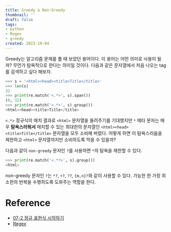 ```yaml
---
title: Greedy & Non-Greedy
thumbnail: ''
draft: false
tags:
- python
- Regex
- greedy
created: 2023-10-04
---
```


Greedy는 알고리즘 문제를 풀 때 보았던 용어이다. 이 용어는 어떤 의미로 사용이 될까? 무언가 탐욕적으로 한다는 의미일 것이다. 다음과 같은 문자열에서 처음 나오는 tag를 검색하고 싶다 해보자.

````python
>>> s = '<html><head><title>Title</title>'
>>> len(s)
32
>>> print(re.match('<.*>', s).span())
(0, 32)
>>> print(re.match('<.*>', s).group())
<html><head><title>Title</title>
````

`<.*>` 정규식의 매치 결과로 `<html>` 문자열을 돌려주기를 기대했지만 `*` 메타 문자는 매우 **탐욕스러워서** 매치할 수 있는 최대한의 문자열인 `<html><head><title>Title</title>` 문자열을 모두 소비해 버렸다. 어떻게 하면 이 탐욕스러움을 제한하고 `<html>` 문자열까지만 소비하도록 막을 수 있을까?

다음과 같이 `non-greedy` 문자인 `?`를 사용하면 `*`의 탐욕을 제한할 수 있다.

````python
>>> print(re.match('<.*?>', s).group())
<html>
````

non-greedy 문자인 `?`는 `*?`, `+?`, `??`, `{m,n}?`와 같이 사용할 수 있다. 가능한 한 가장 최소한의 반복을 수행하도록 도와주는 역할을 한다.

# Reference

* [07-2 정규 표현식 시작하기](https://wikidocs.net/4308)
* [Regex](Regex.md)
